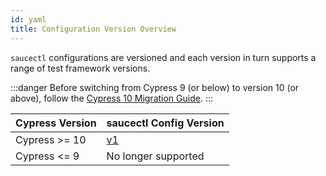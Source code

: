 ```yaml
---
id: yaml
title: Configuration Version Overview
---
```


`saucectl` configurations are versioned and each version in turn supports a range of test framework versions.

:::danger
Before switching from Cypress 9 (or below) to version 10 (or above), follow the [Cypress 10 Migration Guide](https://docs.cypress.io/guides/references/migration-guide#Migrating-to-Cypress-version-10-0).
:::

| Cypress Version | saucectl Config Version |
| --------------- | ----------------------- |
| Cypress >= 10   | [v1](v1)                |
| Cypress <= 9    | No longer supported     |

